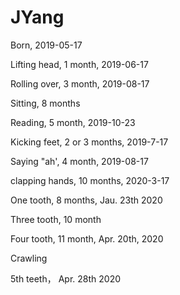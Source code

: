 # JYang

Born, 2019-05-17

Lifting head, 1 month, 2019-06-17

Rolling over, 3 month, 2019-08-17

Sitting, 8 months

Reading, 5 month, 2019-10-23

Kicking feet, 2 or 3 months, 2019-7-17

Saying "ah', 4 month, 2019-08-17

clapping hands, 10 months, 2020-3-17

One tooth, 8 months, Jau. 23th 2020

Three tooth, 10 month

Four tooth, 11 month, Apr. 20th, 2020

Crawling

5th teeth， Apr. 28th 2020

